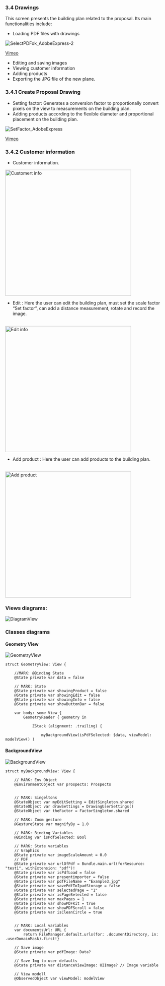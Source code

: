 
### 3.4 Drawings
This screen presents the building plan related to the proposal. Its main functionalities include:

- Loading PDF files with drawings
  
![SelectPDFok_AdobeExpress-2](https://github.com/AlvarArias/Ency-App-/assets/7523384/a1a32945-2234-4e4b-a2a9-c88bb824baa5)

[Vimeo](https://vimeo.com/836053068?share=copy)
  
- Editing and saving images
- Viewing customer information
- Adding products
- Exporting the JPG file of the new plane.


### 3.4.1 Create Proposal Drawing 

- Setting factor: Generates a conversion factor to proportionally convert pixels on the view to measurements on the building plan.
- Adding products according to the flexible diameter and proportional placement on the building plan.

![SetFactor_AdobeExpress](https://github.com/AlvarArias/Ency-App-/assets/7523384/8aeb97c2-7642-43c4-9b31-ca91f1e7b7ff)

[Vimeo](https://vimeo.com/836076743?share=copy)

### 3.4.2 Customer information

- Customer information.

<img src="https://github.com/AlvarArias/Ency-App-/assets/7523384/1a8cb5d1-575c-47c6-b7da-927a6d0854de" alt="Customert info" height="400">
<br>

- Edit : Here the user can edit the building plan, must set the scale factor “Set factor”, can add a distance measurement, rotate and record the image.

<br>
<img src="https://github.com/AlvarArias/Ency-App-/assets/7523384/d2c0865b-cd05-4eff-8ad2-d0fdea71e46e" alt="Edit info" height="400">
<br>

- Add product : Here the user can add products to the building plan.
  
<br>
<img src="https://github.com/AlvarArias/Ency-App-/assets/7523384/971ce8ba-4611-424b-812c-85915b481203" alt="Add product" height="400">  
<br>

### Views diagrams:

![DiagramView](https://github.com/AlvarArias/Ency-App-/assets/7523384/bbba7bcc-b251-4c13-980e-4bc0813cb9d4)

### Classes diagrams

#### Geometry View
![GeometryView](https://github.com/AlvarArias/Ency-App-/assets/7523384/aca2d861-b5b3-40dc-975c-896b56f717f8)

```
struct GeometryView: View {
    
    //MARK: @Binding State
    @State private var data = false
 
    // MARK: State
    @State private var showingProduct = false
    @State private var showingEdit = false
    @State private var showingInfo = false
    @State private var showButtonBar = false

    var body: some View {
        GeometryReader { geometry in
            
            ZStack (alignment: .trailing) {
        
                myBackgroundView(isPdfSelected: $data, viewModel: modelView() )

```


#### BackgroundView
![BackgroundView](https://github.com/AlvarArias/Ency-App-/assets/7523384/86a3025b-afe3-41ce-a259-6fa61a26f51c)

```
struct myBackgroundView: View {

    // MARK: Env Object
    @EnvironmentObject var prospects: Prospects
    
    
    // MARK: Singeltons
    @StateObject var myEditSetting = EditSingleton.shared
    @StateObject var drawSettings = DrawingUserSettings()
    @StateObject var theFactor = FactorSingleton.shared
    
    // MARK: Zoom gesture
    @GestureState var magnifyBy = 1.0
    
    // MARK: Binding Variables
    @Binding var isPdfSelected: Bool
    
    // MARK: State variables
    // Graphics
    @State private var imageScaleAmount = 0.0
    // PDF
    @State private var urlOfPdf = Bundle.main.url(forResource: "test1", withExtension: "pdf")!
    @State private var isPdfLoad = false
    @State private var presentimporter = false
    @State private var pdfFileName = "Example3.jpg"
    @State private var savePdfToIpadStorage = false
    @State private var selectedPage = "1"
    @State private var isPageSelected = false
    @State private var maxPages = 1
    @State private var showPDFKit = true
    @State private var showPDFScroll = false
    @State private var isCleanCircle = true
    
   
    // MARK: Local variables
    var documentsUrl: URL {
        return FileManager.default.urls(for: .documentDirectory, in: .userDomainMask).first!}
    
    // Save image
    @State private var pdfImage: Data?
    
    // Save Img to user defaults
    @State private var distanceViewImage: UIImage? // Image variable
    
    // View modell
    @ObservedObject var viewModel: modelView
    
```

